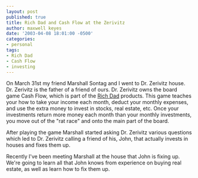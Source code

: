 ```yaml
---
layout: post
published: true
title: Rich Dad and Cash Flow at the Zerivitz
author: maxwell keyes
date: '2003-04-08 18:01:00 -0500'
categories:
- personal
tags:
- Rich Dad
- Cash Flow
- investing
---
```


On March 31st my friend Marshall Sontag and I went to Dr. Zerivitz house. Dr. Zerivitz is the father of a friend of
ours. Dr. Zerivitz owns the board game Cash Flow, which is part of the [Rich Dad](http://www.richdad.com/) products.
This game teaches your how to take your income each month, deduct your monthly expenses, and use the extra money to
invest in stocks, real estate, etc. Once your investments return more money each month than your monthly investments,
you move out of the "rat race" and onto the main part of the board.

After playing the game Marshall started asking Dr. Zerivitz various questions which led to Dr. Zerivitz calling a
friend of his, John, that actually invests in houses and fixes them up.

Recently I've been meeting Marshall at the house that John is fixing up. We're going to learn all that John knows
from experience on buying real estate, as well as learn how to fix them up.
